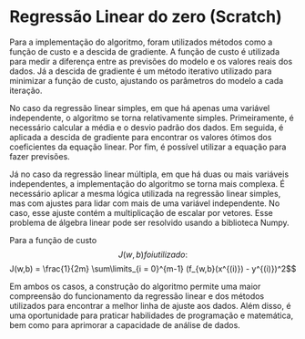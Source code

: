 # Regressão Linear do zero (Scratch)

Para a implementação do algoritmo, foram utilizados métodos como a função de custo e a descida de gradiente. A função de custo é utilizada para medir a diferença entre as previsões do modelo e os valores reais dos dados. Já a descida de gradiente é um método iterativo utilizado para minimizar a função de custo, ajustando os parâmetros do modelo a cada iteração.

No caso da regressão linear simples, em que há apenas uma variável independente, o algoritmo se torna relativamente simples. Primeiramente, é necessário calcular a média e o desvio padrão dos dados. Em seguida, é aplicada a descida de gradiente para encontrar os valores ótimos dos coeficientes da equação linear. Por fim, é possível utilizar a equação para fazer previsões.

Já no caso da regressão linear múltipla, em que há duas ou mais variáveis independentes, a implementação do algoritmo se torna mais complexa. É necessário aplicar a mesma lógica utilizada na regressão linear simples, mas com ajustes para lidar com mais de uma variável independente. No caso, esse ajuste contém a multiplicação de escalar por vetores. Esse problema de álgebra linear pode ser resolvido usando a biblioteca Numpy.

Para a função de custo $$J(w,b) foi utilizado:   
$$J(w,b) = \frac{1}{2m} \sum\limits_{i = 0}^{m-1} (f_{w,b}(x^{(i)}) - y^{(i)})^2$$



Em ambos os casos, a construção do algoritmo permite uma maior compreensão do funcionamento da regressão linear e dos métodos utilizados para encontrar a melhor linha de ajuste aos dados. Além disso, é uma oportunidade para praticar habilidades de programação e matemática, bem como para aprimorar a capacidade de análise de dados.
